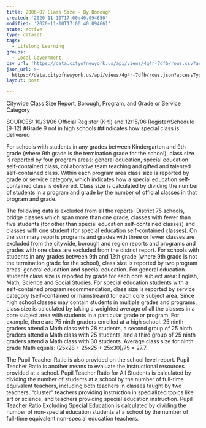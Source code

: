 ```yaml
---
title: 2006-07 Class Size - By Borough
created: '2020-11-10T17:00:40.094650'
modified: '2020-11-10T17:00:40.094661'
state: active
type: dataset
tags:
  - Lifelong Learning
groups:
  - Local Government
csv_url: 'https://data.cityofnewyork.us/api/views/4g4r-7dfb/rows.csv?accessType=DOWNLOAD'
json_url: >-
  https://data.cityofnewyork.us/api/views/4g4r-7dfb/rows.json?accessType=DOWNLOAD
layout: post

---
```

Citywide Class Size Report, Borough, Program, and Grade or Service Category 

SOURCES: 10/31/06 Official Register (K-9) and 12/15/06 Register/Schedule (9-12)
#Grade 9 not in high schools
##Indicates how special class is delivered

For schools with students in any grades between Kindergarten and 9th grade (where 9th grade is the termination grade for the school), class size is reported by four program areas: general education, special education self-contained class, collaborative team teaching and gifted and talented self-contained class. Within each program area class size is reported by grade or service category, which indicates how a special education self-contained class is delivered. Class size is calculated by dividing the number of students in a program and grade by the number of official classes in that program and grade. 

The following data is excluded from all the reports: District 75 schools, bridge classes which span more than one grade, classes with fewer than five students (for other than special education self-contained classes) and classes with one student (for special education self-contained classes). On the summary reports programs and grades with three or fewer classes are excluded from the citywide, borough and region reports and programs and grades with one class are excluded from the district report. For schools with students in any grades between 9th and 12th grade (where 9th grade is not the termination grade for the school), class size is reported by two program areas: general education and special education. For general education students class size is reported by grade for each core subject area: English, Math, Science and Social Studies. For special education students with a self-contained program recommendation, class size is reported by service category (self-contained or mainstream) for each core subject area. Since high school classes may contain students in multiple grades and programs, class size is calculated by taking a weighted average of all the classes in a core subject area with students in a particular grade or program. For example, there are 75 ninth graders enrolled at a high school. 25 ninth graders attend a Math class with 28 students, a second group of 25 ninth graders attend a Math class with 25 students, and a third group of 25 ninth graders attend a Math class with 30 students. Average class size for ninth grade Math equals: (25x28 + 25x25 + 25x30)/75 = 27.7. 

The Pupil Teacher Ratio is also provided on the school level report. Pupil Teacher Ratio is another means to evaluate the instructional resources provided at a school. Pupil Teacher Ratio for All Students is calculated by dividing the number of students at a school by the number of full-time equivalent teachers, including both teachers in classes taught by two teachers, “cluster” teachers providing instruction in specialized topics like art or science, and teachers providing special education instruction. Pupil Teacher Ratio Excluding Special Education is calculated by dividing the number of non-special education students at a school by the number of full-time equivalent non-special education teachers.
